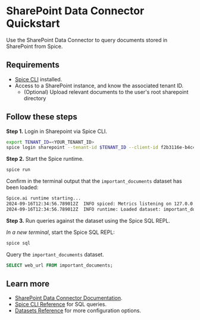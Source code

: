 # SharePoint Data Connector Quickstart

Use the SharePoint Data Connector to query documents stored in SharePoint from Spice.

## Requirements

- [Spice CLI](https://docs.spiceai.org/getting-started) installed.
- Access to a SharePoint instance, and know the associated tenant ID.
  - (Optional) Upload relevant documents to the user's root sharepoint directory

## Follow these steps

**Step 1.** Login in Sharepoint via Spice CLI.

```bash
export TENANT_ID=<YOUR_TENANT_ID>
spice login sharepoint --tenant-id $TENANT_ID --client-id f2b3116e-b4c4-464f-80ec-73cd9d9886b4
```

**Step 2.** Start the Spice runtime.

```bash
spice run
```

Confirm in the terminal output that the `important_documents` dataset has been loaded:

```bash
Spice.ai runtime starting...
2024-09-16T12:34:56.789012Z  INFO spiced: Metrics listening on 127.0.0.1:9090
2024-09-16T12:34:56.789012Z  INFO runtime: Loaded dataset: important_documents
```

**Step 3.** Run queries against the dataset using the Spice SQL REPL.

_In a new terminal_, start the Spice SQL REPL:

```bash
spice sql
```

Query the `important_documents` dataset.

```sql
SELECT web_url FROM important_documents;
```

## Learn more

- [SharePoint Data Connector Documentation](https://docs.spiceai.org/components/data-connectors/sharepoint).
- [Spice CLI Reference](https://docs.spiceai.org/cli/reference/sql) for SQL queries.
- [Datasets Reference](https://docs.spiceai.org/reference/spicepod/datasets) for more configuration options.
